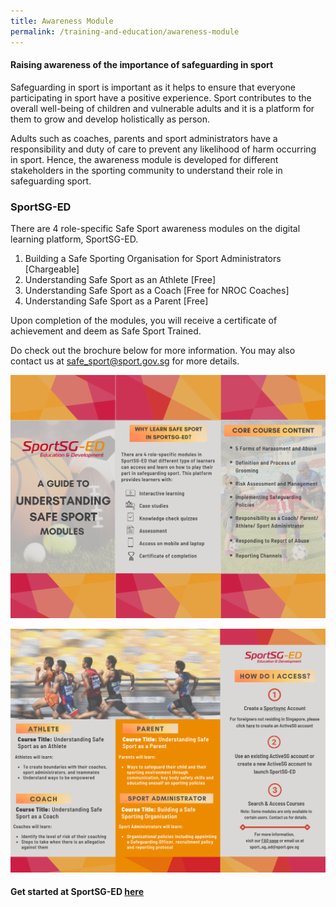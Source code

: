 ```yaml
---
title: Awareness Module
permalink: /training-and-education/awareness-module
---
```

#### Raising awareness of the importance of safeguarding in sport
Safeguarding in sport is important as it helps to ensure that everyone participating in sport have a positive experience. Sport contributes to the overall well-being of children and vulnerable adults and it is a platform for them to grow and develop holistically as person. 

Adults such as coaches, parents and sport administrators have a responsibility and duty of care to prevent any likelihood of harm occurring in sport. Hence, the awareness module is developed for different stakeholders in the sporting community to understand their role in safeguarding sport. 

### SportSG-ED

There are 4 role-specific Safe Sport awareness modules on the digital learning platform, SportSG-ED. 
1.	Building a Safe Sporting Organisation for Sport Administrators [Chargeable]
2.	Understanding Safe Sport as an Athlete [Free]
3.	Understanding Safe Sport as a Coach [Free for NROC Coaches]
4.	Understanding Safe Sport as a Parent [Free]

Upon completion of the modules, you will receive a certificate of achievement and deem as Safe Sport Trained. 

Do check out the brochure below for more information. You may also contact us at safe_sport@sport.gov.sg for more details. 

![SportSG-ED Pg1](/images/sportsg-ed/1.png)

![SportSG-ED Pg2](/images/sportsg-ed/2.png)

#### Get started at SportSG-ED [here](https://www.sportsync.sg/App/Login?ReturnUrl=%2fApp%2fHome%2fLaunchSMLP)